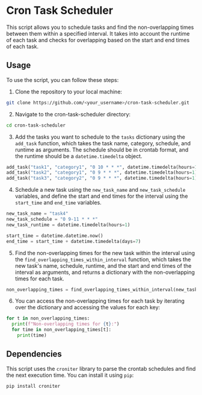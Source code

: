 # Cron Task Scheduler

This script allows you to schedule tasks and find the non-overlapping times between them within a specified interval. It takes into account the runtime of each task and checks for overlapping based on the start and end times of each task.

## Usage

To use the script, you can follow these steps:

1. Clone the repository to your local machine:
```bash
git clone https://github.com/<your_username>/cron-task-scheduler.git
```

2. Navigate to the cron-task-scheduler directory:
```bash
cd cron-task-scheduler
```

3. Add the tasks you want to schedule to the `tasks` dictionary using the `add_task` function, which takes the task name, category, schedule, and runtime as arguments. The schedule should be in crontab format, and the runtime should be a `datetime.timedelta` object.
```python
add_task("task1", "category1", "0 10 * * *", datetime.timedelta(hours=1))
add_task("task2", "category1", "0 9 * * *", datetime.timedelta(hours=1))
add_task("task3", "category2", "0 9 * * *", datetime.timedelta(hours=1))
```

4. Schedule a new task using the `new_task_name` and `new_task_schedule` variables, and define the start and end times for the interval using the `start_time` and `end_time` variables.
```python
new_task_name = "task4"
new_task_schedule = "0 9-11 * * *"
new_task_runtime = datetime.timedelta(hours=1)

start_time = datetime.datetime.now()
end_time = start_time + datetime.timedelta(days=7)
```

5. Find the non-overlapping times for the new task within the interval using the `find_overlapping_times_within_interval` function, which takes the new task's name, schedule, runtime, and the start and end times of the interval as arguments, and returns a dictionary with the non-overlapping times for each task.
```python
non_overlapping_times = find_overlapping_times_within_interval(new_task_name, new_task_schedule, new_task_runtime, start_time, end_time)
```

6. You can access the non-overlapping times for each task by iterating over the dictionary and accessing the values for each key:
```python
for t in non_overlapping_times:
  print(f"Non-overlapping times for {t}:")
  for time in non_overlapping_times[t]:
    print(time)
```

## Dependencies
This script uses the `croniter` library to parse the crontab schedules and find the next execution time. You can install it using `pip`:
```bash
pip install croniter
```